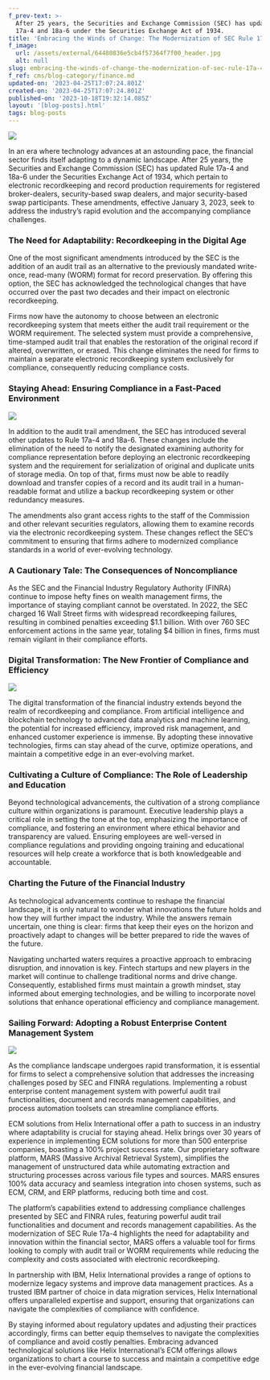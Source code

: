 ```yaml
---
f_prev-text: >-
  After 25 years, the Securities and Exchange Commission (SEC) has updated Rule
  17a-4 and 18a-6 under the Securities Exchange Act of 1934.
title: 'Embracing the Winds of Change: The Modernization of SEC Rule 17a-4'
f_image:
  url: /assets/external/64480836e5cb4f57364f7f00_header.jpg
  alt: null
slug: embracing-the-winds-of-change-the-modernization-of-sec-rule-17a-4
f_ref: cms/blog-category/finance.md
updated-on: '2023-04-25T17:07:24.801Z'
created-on: '2023-04-25T17:07:24.801Z'
published-on: '2023-10-18T19:32:14.085Z'
layout: '[blog-posts].html'
tags: blog-posts
---
```


![](/assets/external/64480836e5cb4f57364f7f00_header.jpg)

In an era where technology advances at an astounding pace, the financial sector finds itself adapting to a dynamic landscape. After 25 years, the Securities and Exchange Commission (SEC) has updated Rule 17a-4 and 18a-6 under the Securities Exchange Act of 1934, which pertain to electronic recordkeeping and record production requirements for registered broker-dealers, security-based swap dealers, and major security-based swap participants. These amendments, effective January 3, 2023, seek to address the industry’s rapid evolution and the accompanying compliance challenges.

### The Need for Adaptability: Recordkeeping in the Digital Age

One of the most significant amendments introduced by the SEC is the addition of an audit trail as an alternative to the previously mandated write-once, read-many (WORM) format for record preservation. By offering this option, the SEC has acknowledged the technological changes that have occurred over the past two decades and their impact on electronic recordkeeping. 

Firms now have the autonomy to choose between an electronic recordkeeping system that meets either the audit trail requirement or the WORM requirement. The selected system must provide a comprehensive, time-stamped audit trail that enables the restoration of the original record if altered, overwritten, or erased. This change eliminates the need for firms to maintain a separate electronic recordkeeping system exclusively for compliance, consequently reducing compliance costs.

### Staying Ahead: Ensuring Compliance in a Fast-Paced Environment

![](/assets/external/64480878e5cb4fe1e44f848b_in-01.jpg)

In addition to the audit trail amendment, the SEC has introduced several other updates to Rule 17a-4 and 18a-6. These changes include the elimination of the need to notify the designated examining authority for compliance representation before deploying an electronic recordkeeping system and the requirement for serialization of original and duplicate units of storage media. On top of that, firms must now be able to readily download and transfer copies of a record and its audit trail in a human-readable format and utilize a backup recordkeeping system or other redundancy measures. 

The amendments also grant access rights to the staff of the Commission and other relevant securities regulators, allowing them to examine records via the electronic recordkeeping system. These changes reflect the SEC’s commitment to ensuring that firms adhere to modernized compliance standards in a world of ever-evolving technology.

### A Cautionary Tale: The Consequences of Noncompliance

As the SEC and the Financial Industry Regulatory Authority (FINRA) continue to impose hefty fines on wealth management firms, the importance of staying compliant cannot be overstated. In 2022, the SEC charged 16 Wall Street firms with widespread recordkeeping failures, resulting in combined penalties exceeding $1.1 billion. With over 760 SEC enforcement actions in the same year, totaling $4 billion in fines, firms must remain vigilant in their compliance efforts. 

### Digital Transformation: The New Frontier of Compliance and Efficiency

![](/assets/external/6448088fc82e62c0df24af09_in-02.jpg)

The digital transformation of the financial industry extends beyond the realm of recordkeeping and compliance. From artificial intelligence and blockchain technology to advanced data analytics and machine learning, the potential for increased efficiency, improved risk management, and enhanced customer experience is immense. By adopting these innovative technologies, firms can stay ahead of the curve, optimize operations, and maintain a competitive edge in an ever-evolving market.

### Cultivating a Culture of Compliance: The Role of Leadership and Education

Beyond technological advancements, the cultivation of a strong compliance culture within organizations is paramount. Executive leadership plays a critical role in setting the tone at the top, emphasizing the importance of compliance, and fostering an environment where ethical behavior and transparency are valued. Ensuring employees are well-versed in compliance regulations and providing ongoing training and educational resources will help create a workforce that is both knowledgeable and accountable.

### Charting the Future of the Financial Industry

As technological advancements continue to reshape the financial landscape, it is only natural to wonder what innovations the future holds and how they will further impact the industry. While the answers remain uncertain, one thing is clear: firms that keep their eyes on the horizon and proactively adapt to changes will be better prepared to ride the waves of the future.

Navigating uncharted waters requires a proactive approach to embracing disruption, and innovation is key. Fintech startups and new players in the market will continue to challenge traditional norms and drive change. Consequently, established firms must maintain a growth mindset, stay informed about emerging technologies, and be willing to incorporate novel solutions that enhance operational efficiency and compliance management.

### Sailing Forward: Adopting a Robust Enterprise Content Management System

![](/assets/external/644808abe5cb4f8a474f88bd_in-03.jpg)

As the compliance landscape undergoes rapid transformation, it is essential for firms to select a comprehensive solution that addresses the increasing challenges posed by SEC and FINRA regulations. Implementing a robust enterprise content management system with powerful audit trail functionalities, document and records management capabilities, and process automation toolsets can streamline compliance efforts. 

ECM solutions from Helix International offer a path to success in an industry where adaptability is crucial for staying ahead. Helix brings over 30 years of experience in implementing ECM solutions for more than 500 enterprise companies, boasting a 100% project success rate. Our proprietary software platform, MARS (Massive Archival Retrieval System), simplifies the management of unstructured data while automating extraction and structuring processes across various file types and sources. MARS ensures 100% data accuracy and seamless integration into chosen systems, such as ECM, CRM, and ERP platforms, reducing both time and cost.

The platform’s capabilities extend to addressing compliance challenges presented by SEC and FINRA rules, featuring powerful audit trail functionalities and document and records management capabilities. As the modernization of SEC Rule 17a-4 highlights the need for adaptability and innovation within the financial sector, MARS offers a valuable tool for firms looking to comply with audit trail or WORM requirements while reducing the complexity and costs associated with electronic recordkeeping.

In partnership with IBM, Helix International provides a range of options to modernize legacy systems and improve data management practices. As a trusted IBM partner of choice in data migration services, Helix International offers unparalleled expertise and support, ensuring that organizations can navigate the complexities of compliance with confidence.

By staying informed about regulatory updates and adjusting their practices accordingly, firms can better equip themselves to navigate the complexities of compliance and avoid costly penalties. Embracing advanced technological solutions like Helix International’s ECM offerings allows organizations to chart a course to success and maintain a competitive edge in the ever-evolving financial landscape.

‍
